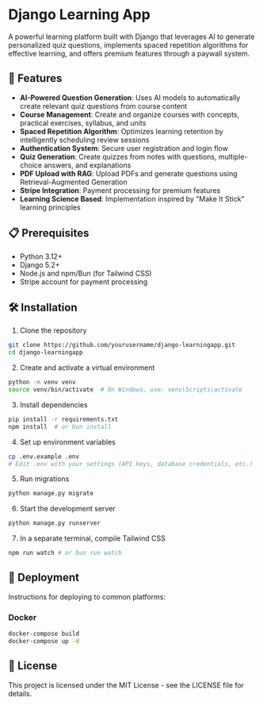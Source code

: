 # Django Learning App

A powerful learning platform built with Django that leverages AI to generate personalized quiz questions, implements spaced repetition algorithms for effective learning, and offers premium features through a paywall system.

## 🚀 Features

- **AI-Powered Question Generation**: Uses AI models to automatically create relevant quiz questions from course content
- **Course Management**: Create and organize courses with concepts, practical exercises, syllabus, and units
- **Spaced Repetition Algorithm**: Optimizes learning retention by intelligently scheduling review sessions
- **Authentication System**: Secure user registration and login flow
- **Quiz Generation**: Create quizzes from notes with questions, multiple-choice answers, and explanations
- **PDF Upload with RAG**: Upload PDFs and generate questions using Retrieval-Augmented Generation
- **Stripe Integration**: Payment processing for premium features
- **Learning Science Based**: Implementation inspired by "Make It Stick" learning principles

## 📋 Prerequisites

- Python 3.12+
- Django 5.2+
- Node.js and npm/Bun (for Tailwind CSS)
- Stripe account for payment processing

## 🛠️ Installation

1. Clone the repository
```bash
git clone https://github.com/yourusername/django-learningapp.git
cd django-learningapp
```

2. Create and activate a virtual environment
```bash
python -m venv venv
source venv/bin/activate  # On Windows, use: venv\Scripts\activate
```

3. Install dependencies
```bash
pip install -r requirements.txt
npm install  # or bun install
```

4. Set up environment variables
```bash
cp .env.example .env
# Edit .env with your settings (API keys, database credentials, etc.)
```

5. Run migrations
```bash
python manage.py migrate
```

6. Start the development server
```bash
python manage.py runserver
```

7. In a separate terminal, compile Tailwind CSS
```bash
npm run watch # or bun run watch
```

<!-- ## 🔄 API Endpoints

- `/api/auth/` - Authentication endpoints
- `/api/courses/` - Course management
- `/api/quizzes/` - Quiz operations
- `/api/payments/` - Stripe payment processing

## 💳 Payment Integration

This project uses Stripe for payment processing. You'll need to:
1. Create a Stripe account
2. Add your API keys to the `.env` file
3. Configure webhook endpoints for payment events

## 🤖 AI Integration

The system uses AI models to generate questions from course content. To set up:
1. Obtain API keys for your chosen AI provider
2. Configure the keys in the `.env` file
3. Adjust generation parameters in `core/services/ai/config.py`

## 📚 Learning Algorithm

The spaced repetition system is based on proven learning science from "Make It Stick" and implements:
- Variable practice intervals
- Interleaved content review
- Active recall testing
- Difficulty-based scheduling -->

## 🚀 Deployment

Instructions for deploying to common platforms:

### Docker
```bash
docker-compose build
docker-compose up -d
```

## 📝 License

This project is licensed under the MIT License - see the LICENSE file for details.
